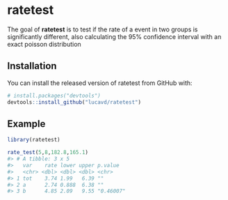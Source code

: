 
<!-- README.md is generated from README.Rmd. Please edit that file -->

# ratetest

<!-- badges: start -->
<!-- badges: end -->

The goal of **ratetest** is to test if the rate of a event in two groups
is significantly different, also calculating the 95% confidence interval
with an exact poisson distribution

## Installation

You can install the released version of ratetest from GitHub with:

``` r
# install.packages("devtools")
devtools::install_github("lucavd/ratetest")
```

## Example

``` r
library(ratetest)

rate_test(5,8,182.8,165.1)
#> # A tibble: 3 x 5
#>   var    rate lower upper p.value  
#>   <chr> <dbl> <dbl> <dbl> <chr>    
#> 1 tot    3.74 1.99   6.39 ""       
#> 2 a      2.74 0.888  6.38 ""       
#> 3 b      4.85 2.09   9.55 "0.46007"
```
